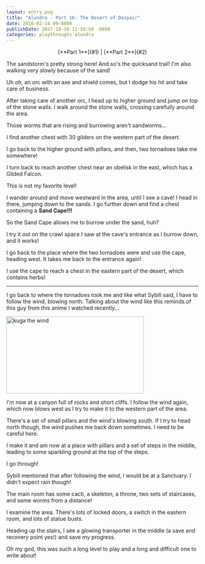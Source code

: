 ```yaml
---
layout: entry.pug
title: "Alundra - Part 16: The Desert of Despair"
date: 2016-02-14 09-0800
publishDate: 2017-10-30 11:50:59 -0800
categories: playthroughs alundra
---
```


<p style="text-align: center;">[**Part 1**](#1) | [**Part 2**](#2)</p>

<a name="1"></a>

The sandstorm's pretty strong here! And so's the quicksand trail! I'm also walking very slowly because of the sand!

Uh oh, an orc with an axe and shield comes, but I dodge his hit and take care of business.

After taking care of another orc, I head up to higher ground and jump on top of the stone walls. I walk around the stone walls, crossing carefully around the area.

Those worms that are rising and burrowing aren't sandworms...

I find another chest with 30 gilders on the western part of the desert.

I go back to the higher ground with pillars, and then, two tornadoes take me somewhere!

I turn back to reach another chest near an obelisk in the east, which has a Gilded Falcon.

This is not my favorite level!

I wander around and move westward in the area, until I see a cave! I head in there, jumping down to the sands. I go further down and find a chest containing a **Sand Cape!!!**

So the Sand Cape allows me to burrow under the sand, huh?

I try it out on the crawl space I saw at the cave's entrance as I burrow down, and it works!

I go back to the place where the two tornadoes were and use the cape, heading west. It takes me back to the entrance again!

I use the cape to reach a chest in the eastern part of the desert, which contains herbs!

<a name="2"></a>

---

I go back to where the tornadoes took me and like what Sybill said, I have to follow the wind, blowing north. Talking about the wind like this reminds of this guy from this anime I watched recently...

<img src="http://s12.favim.com/orig/160213/anime-boy-gif-prince-of-stride-Favim.com-3989982.gif" alt="kuga the wind" width="360" height="202"></img>

I'm now at a canyon full of rocks and short cliffs. I follow the wind again, which now blows west as I try to make it to the western part of the area.

There's a set of small pillars and the wind's blowing south. If I try to head north though, the wind pushes me back down sometimes. I need to be careful here.

I make it and am now at a place with pillars and a set of steps in the middle, leading to some sparkling ground at the top of the steps.

I go through!

Sybill mentioned that after following the wind, I would be at a Sanctuary. I didn't expect rain though!

The main room has some cacti, a skeleton, a throne, two sets of staircases, and some worms from a distance!

I examine the area. There's lots of locked doors, a switch in the eastern room, and lots of statue busts.

Heading up the stairs, I see a glowing transporter in the middle (a save and recovery point yes!) and save my progress.

Oh my god, this was such a long level to play and a long and difficult one to write about!
